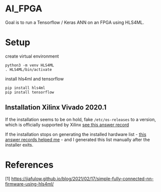 # AI_FPGA
Goal is to run a Tensorflow / Keras ANN on an FPGA using HLS4ML.


# Setup
create virtual environment
```
python3 -m venv HLS4ML
. HLS4ML/bin/activate
```

install hls4ml and tensorflow
```
pip install hls4ml
pip install tensorflow
```

## Installation Xilinx Vivado 2020.1
If the installation seems to be on hold, fake `/etc/os-releases` to a version, which is officially supported by Xilinx [see this answer record](https://support.xilinx.com/s/question/0D52E00006iHj2dSAC/xilinx-unified-installer-20201-exception-in-thread-splashloadmessage-ubuntu?language=en_US)

If the installation stops on generating the installed hardware list - [this answer records helped me](https://support.xilinx.com/s/question/0D52E00006iHjbcSAC/vivado-20211-installation-hangs-at-generating-installed-device-list?language=en_US) - and I generated this list manually after the installer exits.


# References

[1] https://jiafulow.github.io/blog/2021/02/17/simple-fully-connected-nn-firmware-using-hls4ml/
